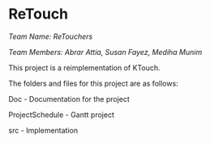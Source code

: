 # ReTouch

*Team Name: ReTouchers*

*Team Members: Abrar Attia, Susan Fayez, Mediha Munim*


This project is a reimplementation of KTouch.

The folders and files for this project are as follows:

Doc - Documentation for the project

ProjectSchedule - Gantt project

src - Implementation


